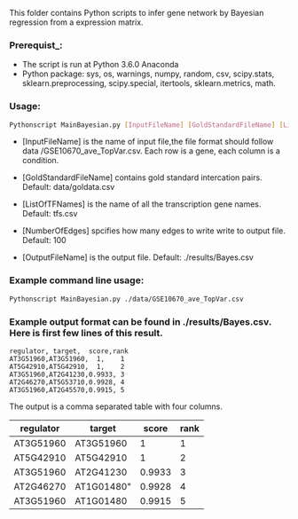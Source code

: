 This folder contains Python scripts to infer gene network by Bayesian regression from a expression matrix.

### Prerequist_:

* The script is run at Python 3.6.0 Anaconda
* Python package: sys, os, warnings, numpy, random, csv, scipy.stats, sklearn.preprocessing, scipy.special, itertools, sklearn.metrics, math.

### Usage:
```bash
Pythonscript MainBayesian.py [InputFileName] [GoldStandardFileName] [ListOfTFNames] [NumberOfEdges] [OutputFileName]
```

* [InputFileName] is the name of input file,the file format should follow data /GSE10670_ave_TopVar.csv. Each row is a gene, each column is a condition.

* [GoldStandardFileName] contains gold standard intercation pairs. Default: data/goldata.csv

* [ListOfTFNames] is the name of all the transcription gene names. Default: tfs.csv

* [NumberOfEdges] spcifies how many edges to write write to output file. Default: 100

* [OutputFileName] is the output file. Default: ./results/Bayes.csv

### Example command line usage:
```bash
Pythonscript MainBayesian.py ./data/GSE10670_ave_TopVar.csv 
```
### Example output format can be found in ./results/Bayes.csv. Here is first few lines of this result.

```
regulator, target,  score,rank
AT3G51960,AT3G51960,  1,    1
AT5G42910,AT5G42910,  1,    2
AT3G51960,AT2G41230,0.9933, 3
AT2G46270,AT5G53710,0.9928, 4
AT3G51960,AT2G45570,0.9915, 5
``` 
The output is a comma separated table with four columns.

|regulator|target|score|rank|
|---|---|---|---|
|AT3G51960|AT3G51960|1|1|
|AT5G42910|AT5G42910|1|2|
|AT3G51960|AT2G41230|0.9933|3|
|AT2G46270|AT1G01480"|0.9928|4|
|AT3G51960|AT1G01480|0.9915|5|

